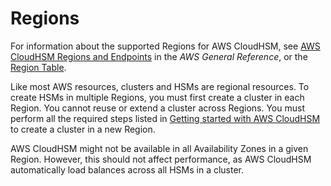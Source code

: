 # Regions<a name="regions"></a>

For information about the supported Regions for AWS CloudHSM, see [AWS CloudHSM Regions and Endpoints](https://docs.aws.amazon.com/general/latest/gr/cloudhsm.html) in the *AWS General Reference*, or the [Region Table](https://aws.amazon.com/about-aws/global-infrastructure/regional-product-services/)\.

Like most AWS resources, clusters and HSMs are regional resources\. To create HSMs in multiple Regions, you must first create a cluster in each Region\. You cannot reuse or extend a cluster across Regions\. You must perform all the required steps listed in [Getting started with AWS CloudHSM](getting-started.md) to create a cluster in a new Region\.

AWS CloudHSM might not be available in all Availability Zones in a given Region\. However, this should not affect performance, as AWS CloudHSM automatically load balances across all HSMs in a cluster\.